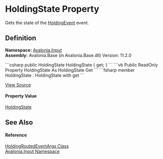 # HoldingState Property


Gets the state of the <a href="F_Avalonia_Input_Gestures_HoldingEvent">HoldingEvent</a> event.



## Definition
**Namespace:** <a href="N_Avalonia_Input">Avalonia.Input</a>  
**Assembly:** Avalonia.Base (in Avalonia.Base.dll) Version: 11.2.0

<Tabs groupId="api-code-preview">
<TabItem value="csharp" label="C#">
```csharp
public HoldingState HoldingState { get; }
```
</TabItem>
<TabItem value="vb" label="VB">
```vb
Public ReadOnly Property HoldingState As HoldingState
	Get
```
</TabItem>
<TabItem value="fsharp" label="F#">
```fsharp
member HoldingState : HoldingState with get
```
</TabItem>
</Tabs>



<a href="https://github.com/AvaloniaUI/Avalonia/tree/master/src/Avalonia.Base/Input/HoldingRoutedEventArgs.cs#L11" title="View the source code">View Source</a>



#### Property Value
<a href="T_Avalonia_Input_HoldingState">HoldingState</a>

## See Also


#### Reference
<a href="T_Avalonia_Input_HoldingRoutedEventArgs">HoldingRoutedEventArgs Class</a>  
<a href="N_Avalonia_Input">Avalonia.Input Namespace</a>  

